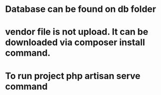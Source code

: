 # Database can be found on db folder 
# vendor file is not upload. It can be downloaded via composer install command. 
# To run project php artisan serve command 
